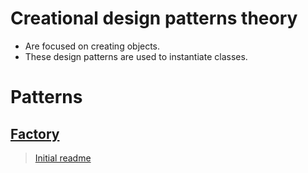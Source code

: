 # Creational design patterns theory
- Are focused on creating objects.
- These design patterns are used to instantiate classes.

# Patterns
## [Factory](./Factory.ts)

> [Initial readme](./../../readme.md)